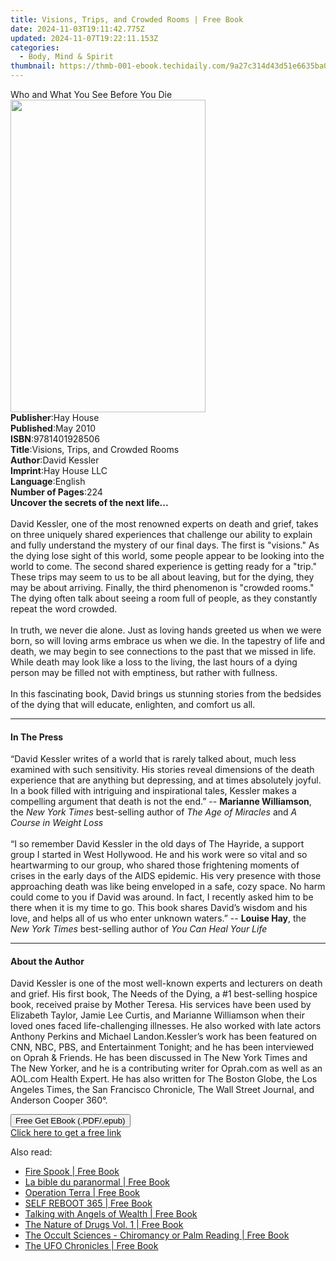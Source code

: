 ```yaml
---
title: Visions, Trips, and Crowded Rooms | Free Book
date: 2024-11-03T19:11:42.775Z
updated: 2024-11-07T19:22:11.153Z
categories:
  - Body, Mind & Spirit
thumbnail: https://thmb-001-ebook.techidaily.com/9a27c314d43d51e6635ba01e9931c97d9fa031b44385b62aa49bb32e965e0a90.jpg
---
```

<main id="book-container">
  <div class="flex flex-col">
    <div class="book-brief flex-1 py-6 px-4 sm:p-6 md:py-10 md:px-8">
      <!-- brief-->
      <div class="book-brief-main">Who and What You See Before You Die</div>
    </div>
    <div
      class="book-meta-info flex-1 grid gap-4 col-start-1 col-end-3 row-start-1 sm:mb-6 sm:grid-cols-4 lg:gap-6 lg:col-start-2 lg:row-end-6 lg:row-span-6 lg:mb-0"
    >
      <div
        class="book-meta-info-left place-content-center mt-4 p-4 text-sm leading-6 col-start-2 col-span-2 dark:text-slate-400"
      >
        <img
          class="w-full h-500 object-cover rounded-lg sm:h-255 sm:col-span-2 lg:col-span-full"
          src="https://img-001-ebook.techidaily.com/90c9ef9e51803fd026802fa7fb73cc3e986bb81a1859274d2c4fa86d9aae5d60.jpg"
          alt=""
          width="312"
          height="500"
        />
      </div>
      <div
        class="book-meta-info-right mt-2 col-start-1 row-start-2 col-span-3 self-center"
      >
        <!-- meta data  -->
        <div class="flex flex-col px-4 md:px-8">
          <div class="flex-1">
            <strong>Publisher</strong>:<span class="px-2">Hay House</span>
          </div>
          <div class="flex-1">
            <strong>Published</strong>:<span class="px-2">May 2010</span>
          </div>
          <div class="flex-1">
            <strong>ISBN</strong>:<span class="px-2">9781401928506</span>
          </div>
          <div class="flex-1">
            <strong>Title</strong>:<span class="px-2"
              >Visions, Trips, and Crowded Rooms</span
            >
          </div>
          <div class="flex-1">
            <strong>Author</strong>:<span class="px-2">David Kessler</span>
          </div>
          <div class="flex-1">
            <strong>Imprint</strong>:<span class="px-2">Hay House LLC</span>
          </div>
          <div class="flex-1">
            <strong>Language</strong>:<span class="px-2">English</span>
          </div>
          <div class="flex-1">
            <strong>Number of Pages</strong>:<span class="px-2">224</span>
          </div>
        </div>
      </div>
    </div>
    <div class="book-description flex-1 py-6 px-4 sm:p-6 md:py-10 md:px-8">
      <div class="book-description-main">
        <div accordion-content="" id="description">
          <b>Uncover the secrets of the next life...<br /></b><br />David
          Kessler, one of the most renowned experts on death and grief, takes on
          three uniquely shared experiences that challenge our ability to
          explain and fully understand the mystery of our final days. The first
          is "visions." As the dying lose sight of this world, some people
          appear to be looking into the world to come. The second shared
          experience is getting ready for a "trip." These trips may seem to us
          to be all about leaving, but for the dying, they may be about
          arriving. Finally, the third phenomenon is "crowded rooms." The dying
          often talk about seeing a room full of people, as they constantly
          repeat the word crowded. <br /><br />In truth, we never die alone.
          Just as loving hands greeted us when we were born, so will loving arms
          embrace us when we die. In the tapestry of life and death, we may
          begin to see connections to the past that we missed in life. While
          death may look like a loss to the living, the last hours of a dying
          person may be filled not with emptiness, but rather with fullness.<br /><br />
          In this fascinating book, David brings us stunning stories from the
          bedsides of the dying that will educate, enlighten, and comfort us
          all.
        </div>
        <div class="accordion-fader"></div>
      </div>
    </div>
    <div class="book-excerpts flex-1 py-6 px-4 sm:p-6 md:py-10 md:px-8">
      <!-- excerpts-->
      <div class="book-excerpts-main">
        <hr />
        <h4 class="placeholder placeholder-heading">
          <span>In The Press</span>
        </h4>
        <p>
          “David Kessler writes of a world that is rarely talked about, much
          less examined with such sensitivity. His stories reveal dimensions of
          the death experience that are anything but depressing, and at times
          absolutely joyful. In a book filled with intriguing and inspirational
          tales, Kessler makes a compelling argument that death is not the end.”
          -- <b>Marianne Williamson</b>, the
          <i>New York Times&nbsp;</i>best-selling author of
          <i>The Age of Miracles</i> and <i>A Course in Weight Loss</i
          ><br /><br />“I so remember David Kessler in the old days of The
          Hayride, a support group I started in West Hollywood. He and his work
          were so vital and so heartwarming to our group, who shared those
          frightening moments of crises in the early days of the AIDS epidemic.
          His very presence with those approaching death was like being
          enveloped in a safe, cozy space. No harm could come to you if David
          was around. In fact, I recently asked him to be there when it is my
          time to go. This book shares David’s wisdom and his love, and helps
          all of us who enter unknown waters.” --&nbsp;<b>Louise Hay</b>, the
          <i>New York Times</i> best-selling author of
          <i>You Can Heal Your Life</i>
        </p>
      </div>
    </div>
    <div class="book-about-author flex-1 py-6 px-4 sm:p-6 md:py-10 md:px-8">
      <!-- about author-->
      <div class="book-main-author-main">
        <hr />
        <h4 class="placeholder placeholder-heading">
          <span>About the Author</span>
        </h4>
        <p>
          David Kessler is one of the most well-known experts and lecturers on
          death and grief. His first book, The Needs of the Dying, a #1
          best-selling hospice book, received praise by Mother Teresa. His
          services have been used by Elizabeth Taylor, Jamie Lee Curtis, and
          Marianne Williamson when their loved ones faced life-challenging
          illnesses. He also worked with late actors Anthony Perkins and Michael
          Landon.Kessler’s work has been featured on CNN, NBC, PBS, and
          Entertainment Tonight; and he has been interviewed on Oprah &amp;
          Friends. He has been discussed in The New York Times and The New
          Yorker, and he is a contributing writer for Oprah.com as well as an
          AOL.com Health Expert. He has also written for The Boston Globe, the
          Los Angeles Times, the San Francisco Chronicle, The Wall Street
          Journal, and Anderson Cooper 360°.
        </p>
      </div>
    </div>
    <div class="book-free-get flex-1 py-6 px-4 sm:p-6 md:py-10 md:px-8">
      <button
        id="btn-free-get"
        class="bg-blue-500 hover:bg-blue-700 text-white font-bold py-2 px-4 rounded"
      >
        Free Get EBook (.PDF/.epub)
      </button>
      <div id="countdown-display" class="px-2 text-lg mt-2"></div>
      <a
        id="free-link"
        class="hidden bg-blue-500 hover:bg-blue-700 text-white font-bold py-2 px-4 rounded"
        href="https://www.ebooks.com/en-us/book/96316890/visions-trips-and-crowded-rooms/david-kessler/"
        target="_blank"
        >Click here to get a free link</a
      >
    </div>
    <script>
      let countdownTime = 0;
      let countdownInterval = null;
      document
        .getElementById('btn-free-get')
        .addEventListener('click', startCountdown);
      function startCountdown() {
        countdownTime = new Date().getTime() + 60000 * 3;
        countdownInterval = setInterval(updateCountdown, 1000);
        document.getElementById('btn-free-get').disabled = true;
        document
          .getElementById('btn-free-get')
          .classList.add('bg-gray-500', 'cursor-not-allowed');
      }
      function updateCountdown() {
        let currentTime = new Date().getTime();
        let timeLeft = countdownTime - currentTime;
        let secondsLeft = Math.floor(timeLeft / 1000);
        document.getElementById('countdown-display').innerHTML =
          `Remaining time: ${secondsLeft} seconds.`;
        if (secondsLeft <= 0) {
          clearInterval(countdownInterval);
          document.getElementById('btn-free-get').classList.add('hidden');
          document.getElementById('free-link').classList.remove('hidden');
          document.getElementById('countdown-display').innerHTML = '';
        }
      }
    </script>
  </div>
</main>

<ins class="adsbygoogle"
      style="display:block"
      data-ad-client="ca-pub-7571918770474297"
      data-ad-slot="8358498916"
      data-ad-format="auto"
      data-full-width-responsive="true"></ins>
    

<span class="atpl-alsoreadstyle">Also read:</span>
<div><ul>
<li><a href="https://novels-ebooks.techidaily.com/210148808-9781771086516-fire-spook/"><u>Fire Spook | Free Book</u></a></li>
<li><a href="https://novels-ebooks.techidaily.com/210149498-9782824634012-la-bible-du-paranormal/"><u>La bible du paranormal | Free Book</u></a></li>
<li><a href="https://novels-ebooks.techidaily.com/210147766-9780971129788-operation-terra/"><u>Operation Terra | Free Book</u></a></li>
<li><a href="https://novels-ebooks.techidaily.com/210152114-9781646548880-self-reboot-365/"><u>SELF REBOOT 365 | Free Book</u></a></li>
<li><a href="https://novels-ebooks.techidaily.com/210150654-9781409181071-talking-with-angels-of-wealth/"><u>Talking with Angels of Wealth | Free Book</u></a></li>
<li><a href="https://novels-ebooks.techidaily.com/210151567-9780999547229-the-nature-of-drugs-vol-1/"><u>The Nature of Drugs Vol. 1 | Free Book</u></a></li>
<li><a href="https://novels-ebooks.techidaily.com/210148996-9781528766227-the-occult-sciences-chiromancy-or-palm-reading/"><u>The Occult Sciences - Chiromancy or Palm Reading | Free Book</u></a></li>
<li><a href="https://novels-ebooks.techidaily.com/210151558-9781913504441-the-ufo-chronicles/"><u>The UFO Chronicles | Free Book</u></a></li>
</ul></div>

